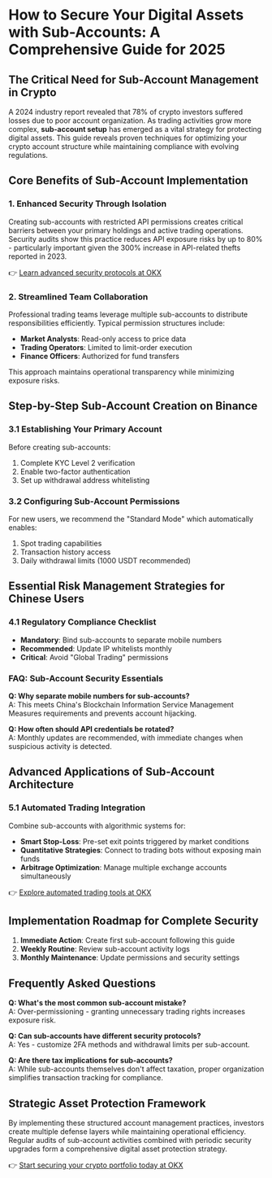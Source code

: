 # How to Secure Your Digital Assets with Sub-Accounts: A Comprehensive Guide for 2025

## The Critical Need for Sub-Account Management in Crypto

A 2024 industry report revealed that 78% of crypto investors suffered losses due to poor account organization. As trading activities grow more complex, **sub-account setup** has emerged as a vital strategy for protecting digital assets. This guide reveals proven techniques for optimizing your crypto account structure while maintaining compliance with evolving regulations.

## Core Benefits of Sub-Account Implementation

### 1. Enhanced Security Through Isolation

Creating sub-accounts with restricted API permissions creates critical barriers between your primary holdings and active trading operations. Security audits show this practice reduces API exposure risks by up to 80% - particularly important given the 300% increase in API-related thefts reported in 2023.

👉 [Learn advanced security protocols at OKX](https://bit.ly/okx-bonus)

### 2. Streamlined Team Collaboration

Professional trading teams leverage multiple sub-accounts to distribute responsibilities efficiently. Typical permission structures include:
- **Market Analysts**: Read-only access to price data
- **Trading Operators**: Limited to limit-order execution
- **Finance Officers**: Authorized for fund transfers

This approach maintains operational transparency while minimizing exposure risks.

## Step-by-Step Sub-Account Creation on Binance

### 3.1 Establishing Your Primary Account

Before creating sub-accounts:
1. Complete KYC Level 2 verification
2. Enable two-factor authentication
3. Set up withdrawal address whitelisting

### 3.2 Configuring Sub-Account Permissions

For new users, we recommend the "Standard Mode" which automatically enables:
1. Spot trading capabilities
2. Transaction history access
3. Daily withdrawal limits (1000 USDT recommended)

## Essential Risk Management Strategies for Chinese Users

### 4.1 Regulatory Compliance Checklist
- **Mandatory**: Bind sub-accounts to separate mobile numbers
- **Recommended**: Update IP whitelists monthly
- **Critical**: Avoid "Global Trading" permissions

### FAQ: Sub-Account Security Essentials
**Q: Why separate mobile numbers for sub-accounts?**  
A: This meets China's Blockchain Information Service Management Measures requirements and prevents account hijacking.

**Q: How often should API credentials be rotated?**  
A: Monthly updates are recommended, with immediate changes when suspicious activity is detected.

## Advanced Applications of Sub-Account Architecture

### 5.1 Automated Trading Integration
Combine sub-accounts with algorithmic systems for:
- **Smart Stop-Loss**: Pre-set exit points triggered by market conditions
- **Quantitative Strategies**: Connect to trading bots without exposing main funds
- **Arbitrage Optimization**: Manage multiple exchange accounts simultaneously

👉 [Explore automated trading tools at OKX](https://bit.ly/okx-bonus)

## Implementation Roadmap for Complete Security

1. **Immediate Action**: Create first sub-account following this guide
2. **Weekly Routine**: Review sub-account activity logs
3. **Monthly Maintenance**: Update permissions and security settings

## Frequently Asked Questions

**Q: What's the most common sub-account mistake?**  
A: Over-permissioning - granting unnecessary trading rights increases exposure risk.

**Q: Can sub-accounts have different security protocols?**  
A: Yes - customize 2FA methods and withdrawal limits per sub-account.

**Q: Are there tax implications for sub-accounts?**  
A: While sub-accounts themselves don't affect taxation, proper organization simplifies transaction tracking for compliance.

## Strategic Asset Protection Framework

By implementing these structured account management practices, investors create multiple defense layers while maintaining operational efficiency. Regular audits of sub-account activities combined with periodic security upgrades form a comprehensive digital asset protection strategy.

👉 [Start securing your crypto portfolio today at OKX](https://bit.ly/okx-bonus)